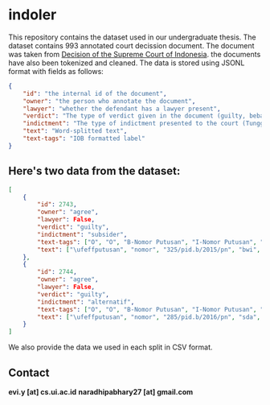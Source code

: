 # indoler

This repository contains the dataset used in our undergraduate thesis. The dataset contains 993 annotated court decission document. The document was taken from [Decision of the Supreme Court of Indonesia](https://decision3.mahkamahagung.go.id/). the documents have also been tokenized and cleaned. The data is stored using JSONL format with fields as follows:

```json
{
	"id": "the internal id of the document",
	"owner": "the person who annotate the document",
	"lawyer": "whether the defendant has a lawyer present",
	"verdict": "The type of verdict given in the document (guilty, bebas, or lepas)",
	"indictment": "The type of indictment presented to the court (Tunggal, subsider, komul, alternatif, kombinasi, or gabungan)",
	"text": "Word-splitted text",
	"text-tags": "IOB formatted label"
}
```

## Here's two data from the dataset:

```json
[
	{
		"id": 2743,
		"owner": "agree",
		"lawyer": False,
		"verdict": "guilty",
		"indictment": "subsider",
		"text-tags": ["O", "O", "B-Nomor Putusan", "I-Nomor Putusan", "O", "O", "O", "O", "O", "O", "O", "B-Nama Pengadilan", "I-Nama Pengadilan", "I-Nama Pengadilan", ...],
		"text": ["\ufeffputusan", "nomor", "325/pid.b/2015/pn", "bwi", "demi", "keadilan", "berdasarkan", "ketuhanan", "yang", "maha", "esa", "pengadilan", "negeri", "banyuwangi", ...]
	},
	{
		"id": 2744,
		"owner": "agree",
		"lawyer": False,
		"verdict": "guilty",
		"indictment": "alternatif",
		"text-tags": ["O", "O", "B-Nomor Putusan", "I-Nomor Putusan", "O", "O", "O", "O", "O", "O", "O", "B-Nama Pengadilan", "I-Nama Pengadilan", "I-Nama Pengadilan", ...],
		"text": ["\ufeffputusan", "nomor", "285/pid.b/2016/pn", "sda", "demi", "keadilan", "berdasarkan", "ketuhanan", "yang", "maha", "esa", "pengadilan", "negeri", "sidoarjo", ...]
	}
]
```

We also provide the data we used in each split in CSV format.


## Contact
**evi.y [at] cs.ui.ac.id**
**naradhipabhary27 [at] gmail.com**
